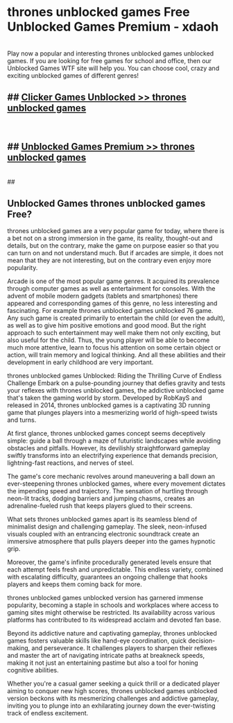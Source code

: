# thrones unblocked games  Free Unblocked Games Premium - xdaoh <br>
<br>
Play now a popular and interesting thrones unblocked games unblocked games. If you are looking for free games for school and office, then our Unblocked Games WTF site will help you. You can choose cool, crazy and exciting unblocked games of different genres!


## ##  [Clicker Games Unblocked >> thrones unblocked games](http://freeplayer.one?title=thrones_unblocked_games&ref=UGames)
  <br>

##  ## [Unblocked Games Premium >> thrones unblocked games](http://freeplayer.one?title=thrones_unblocked_games&ref=UGames)
  <br>
  ##



## Unblocked Games thrones unblocked games Free?

thrones unblocked games are a very popular game for today, where there is a bet not on a strong immersion in the game, its reality, thought-out and details, but on the contrary, make the game on purpose easier so that you can turn on and not understand much. But if arcades are simple, it does not mean that they are not interesting, but on the contrary even enjoy more popularity.

Arcade is one of the most popular game genres. It acquired its prevalence through computer games as well as entertainment for consoles. With the advent of mobile modern gadgets (tablets and smartphones) there appeared and corresponding games of this genre, no less interesting and fascinating. For example thrones unblocked games unblocked 76 game. Any such game is created primarily to entertain the child (or even the adult), as well as to give him positive emotions and good mood. But the right approach to such entertainment may well make them not only exciting, but also useful for the child. Thus, the young player will be able to become much more attentive, learn to focus his attention on some certain object or action, will train memory and logical thinking. And all these abilities and their development in early childhood are very important.

thrones unblocked games Unblocked: Riding the Thrilling Curve of Endless Challenge
Embark on a pulse-pounding journey that defies gravity and tests your reflexes with thrones unblocked games, the addictive unblocked game that's taken the gaming world by storm. Developed by RobKayS and released in 2014, thrones unblocked games is a captivating 3D running game that plunges players into a mesmerizing world of high-speed twists and turns.

At first glance, thrones unblocked games concept seems deceptively simple: guide a ball through a maze of futuristic landscapes while avoiding obstacles and pitfalls. However, its devilishly straightforward gameplay swiftly transforms into an electrifying experience that demands precision, lightning-fast reactions, and nerves of steel.

The game's core mechanic revolves around maneuvering a ball down an ever-steepening thrones unblocked games, where every movement dictates the impending speed and trajectory. The sensation of hurtling through neon-lit tracks, dodging barriers and jumping chasms, creates an adrenaline-fueled rush that keeps players glued to their screens.

What sets thrones unblocked games apart is its seamless blend of minimalist design and challenging gameplay. The sleek, neon-infused visuals coupled with an entrancing electronic soundtrack create an immersive atmosphere that pulls players deeper into the games hypnotic grip.

Moreover, the game's infinite procedurally generated levels ensure that each attempt feels fresh and unpredictable. This endless variety, combined with escalating difficulty, guarantees an ongoing challenge that hooks players and keeps them coming back for more.

thrones unblocked games unblocked version has garnered immense popularity, becoming a staple in schools and workplaces where access to gaming sites might otherwise be restricted. Its availability across various platforms has contributed to its widespread acclaim and devoted fan base.

Beyond its addictive nature and captivating gameplay, thrones unblocked games fosters valuable skills like hand-eye coordination, quick decision-making, and perseverance. It challenges players to sharpen their reflexes and master the art of navigating intricate paths at breakneck speeds, making it not just an entertaining pastime but also a tool for honing cognitive abilities.

Whether you're a casual gamer seeking a quick thrill or a dedicated player aiming to conquer new high scores, thrones unblocked games unblocked version beckons with its mesmerizing challenges and addictive gameplay, inviting you to plunge into an exhilarating journey down the ever-twisting track of endless excitement.